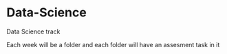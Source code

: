 # Data-Science
Data Science track

Each week will be a folder and each folder will have an assesment task in it
